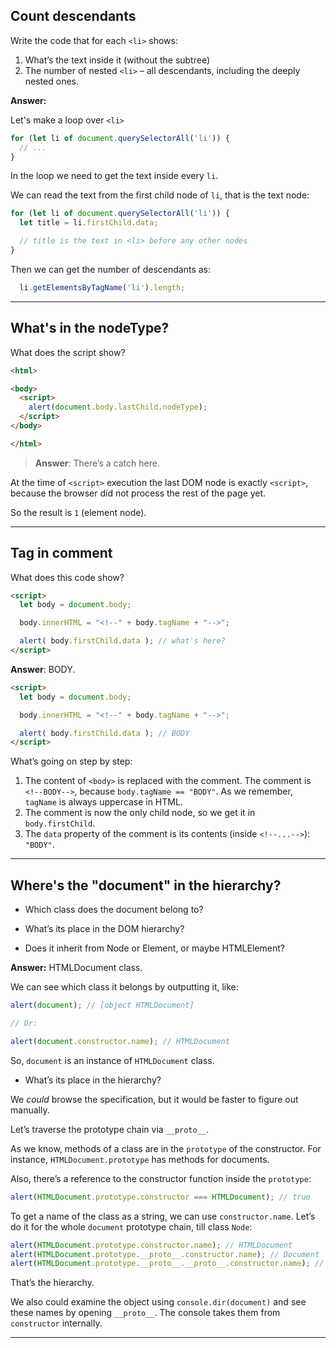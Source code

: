 ## **Count descendants**

Write the code that for each `<li>` shows:

  1. What’s the text inside it (without the subtree)
  2. The number of nested `<li>` – all descendants, including the deeply nested ones.

**Answer:** 

Let's make a loop over `<li>`

```javascript
for (let li of document.querySelectorAll('li')) {
  // ...
}
```

In the loop we need to get the text inside every `li`.

We can read the text from the first child node of `li`, that is the text node:

```javascript
for (let li of document.querySelectorAll('li')) {
  let title = li.firstChild.data;

  // title is the text in <li> before any other nodes
}
```

Then we can get the number of descendants as:

```javascript
  li.getElementsByTagName('li').length;
```

---

## **What's in the nodeType?**

What does the script show?

```html
<html>

<body>
  <script>
    alert(document.body.lastChild.nodeType);
  </script>
</body>

</html>
```


> **Answer**: There’s a catch here.

At the time of `<script>` execution the last DOM node is exactly `<script>`, because the browser did not process the rest of the page yet.

So the result is `1` (element node).

---

## **Tag in comment**

What does this code show? 

```html
<script>
  let body = document.body;

  body.innerHTML = "<!--" + body.tagName + "-->";

  alert( body.firstChild.data ); // what's here?
</script>
```

**Answer**: BODY.

```html
<script>
  let body = document.body;

  body.innerHTML = "<!--" + body.tagName + "-->";

  alert( body.firstChild.data ); // BODY
</script>
```
What’s going on step by step:

1. The content of `<body>` is replaced with the comment. The comment is `<!--BODY-->`, because `body.tagName == "BODY"`. As we remember, `tagName` is always uppercase in HTML.
2. The comment is now the only child node, so we get it in `body.firstChild`.
3. The `data` property of the comment is its contents (inside `<!--...-->`): `"BODY"`.

---

## **Where's the "document" in the hierarchy?**

- Which class does the document belong to?

- What’s its place in the DOM hierarchy?

- Does it inherit from Node or Element, or maybe HTMLElement?


**Answer:** HTMLDocument class. 

We can see which class it belongs by outputting it, like:

```javascript
alert(document); // [object HTMLDocument]

// Or:

alert(document.constructor.name); // HTMLDocument
```

So, `document` is an instance of `HTMLDocument` class.

- What’s its place in the hierarchy?

We *could* browse the specification, but it would be faster to figure out manually.

Let’s traverse the prototype chain via `__proto__`.

As we know, methods of a class are in the `prototype` of the constructor. For instance, `HTMLDocument.prototype` has methods for documents.

Also, there’s a reference to the constructor function inside the `prototype`:

```javascript
alert(HTMLDocument.prototype.constructor === HTMLDocument); // true
```

To get a name of the class as a string, we can use `constructor.name`. Let’s do it for the whole `document` prototype chain, till class `Node`:

```javascript
alert(HTMLDocument.prototype.constructor.name); // HTMLDocument
alert(HTMLDocument.prototype.__proto__.constructor.name); // Document
alert(HTMLDocument.prototype.__proto__.__proto__.constructor.name); // Node
```

That’s the hierarchy.

We also could examine the object using `console.dir(document)` and see these names by opening `__proto__`. The console takes them from `constructor` internally.

---